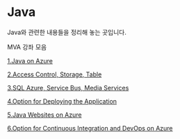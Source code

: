 # Java
Java와 관련한 내용들을 정리해 놓는 곳입니다. 

MVA 강좌 모음 

[1.Java on Azure](https://mva.microsoft.com/en-US/training-courses/java-on-microsoft-azure-8675)

[2.Access Control, Storage, Table](https://mva.microsoft.com/en-US/training-courses/java-on-microsoft-azure-8675?l=WjWte3G1_7304984382)

[3.SQL Azure, Service Bus, Media Services](https://mva.microsoft.com/en-US/training-courses/java-on-microsoft-azure-8675?l=EP6hA4G1_8904984382)

[4.Option for Deploying the Application](https://mva.microsoft.com/en-US/training-courses/java-on-microsoft-azure-8675?l=jCk4f4G1_1704984382)

[5.Java Websites on Azure](https://mva.microsoft.com/en-US/training-courses/java-on-microsoft-azure-8675?l=4Gy774G1_7104984382)

[6.Option for Continuous Integration and DevOps on Azure](https://mva.microsoft.com/en-US/training-courses/java-on-microsoft-azure-8675?l=4Gy774G1_7104984382)



